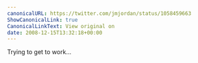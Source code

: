 ```yaml
---
canonicalURL: https://twitter.com/jmjordan/status/1058459663
ShowCanonicalLink: true
CanonicalLinkText: View original on
date: 2008-12-15T13:32:18+00:00
---
```

Trying to get to work...